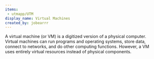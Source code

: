 ```yaml
---
items:
 - utmapp/UTM
display_name: Virtual Machines
created_by: jobearrr
---
```

A virtual machine (or VM) is a digitized version of a physical computer. Virtual machines can run programs and operating systems, store data, connect to networks, and do other computing functions. However, a VM uses entirely virtual resources instead of physical components.
